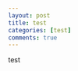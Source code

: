 ```yaml
---
layout: post
title: test
categories: [test]
comments: true
---
```


test







































